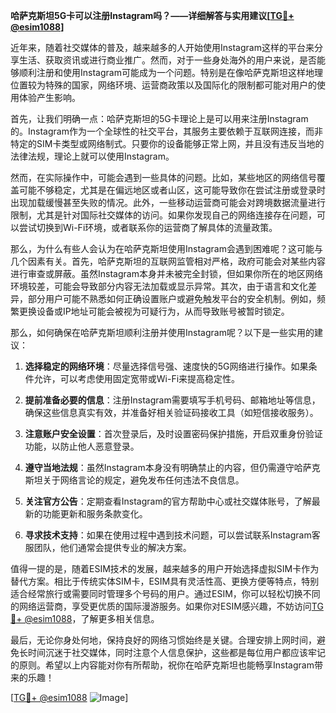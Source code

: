 **哈萨克斯坦5G卡可以注册Instagram吗？——详细解答与实用建议[[TG💪+ @esim1088](https://t.me/s/esim1088)]**

近年来，随着社交媒体的普及，越来越多的人开始使用Instagram这样的平台来分享生活、获取资讯或进行商业推广。然而，对于一些身处海外的用户来说，是否能够顺利注册和使用Instagram可能成为一个问题。特别是在像哈萨克斯坦这样地理位置较为特殊的国家，网络环境、运营商政策以及国际化的限制都可能对用户的使用体验产生影响。

首先，让我们明确一点：哈萨克斯坦的5G卡理论上是可以用来注册Instagram的。Instagram作为一个全球性的社交平台，其服务主要依赖于互联网连接，而非特定的SIM卡类型或网络制式。只要你的设备能够正常上网，并且没有违反当地的法律法规，理论上就可以使用Instagram。

然而，在实际操作中，可能会遇到一些具体的问题。比如，某些地区的网络信号覆盖可能不够稳定，尤其是在偏远地区或者山区，这可能导致你在尝试注册或登录时出现加载缓慢甚至失败的情况。此外，一些移动运营商可能会对跨境数据流量进行限制，尤其是针对国际社交媒体的访问。如果你发现自己的网络连接存在问题，可以尝试切换到Wi-Fi环境，或者联系你的运营商了解具体的流量政策。

那么，为什么有些人会认为在哈萨克斯坦使用Instagram会遇到困难呢？这可能与几个因素有关。首先，哈萨克斯坦的互联网监管相对严格，政府可能会对某些内容进行审查或屏蔽。虽然Instagram本身并未被完全封锁，但如果你所在的地区网络环境较差，可能会导致部分内容无法加载或显示异常。其次，由于语言和文化差异，部分用户可能不熟悉如何正确设置账户或避免触发平台的安全机制。例如，频繁更换设备或IP地址可能会被视为可疑行为，从而导致账号被暂时锁定。

那么，如何确保在哈萨克斯坦顺利注册并使用Instagram呢？以下是一些实用的建议：

1. **选择稳定的网络环境**：尽量选择信号强、速度快的5G网络进行操作。如果条件允许，可以考虑使用固定宽带或Wi-Fi来提高稳定性。
   
2. **提前准备必要的信息**：注册Instagram需要填写手机号码、邮箱地址等信息，确保这些信息真实有效，并准备好相关验证码接收工具（如短信接收服务）。

3. **注意账户安全设置**：首次登录后，及时设置密码保护措施，开启双重身份验证功能，以防止他人恶意登录。

4. **遵守当地法规**：虽然Instagram本身没有明确禁止的内容，但仍需遵守哈萨克斯坦关于网络言论的规定，避免发布任何违法不良信息。

5. **关注官方公告**：定期查看Instagram的官方帮助中心或社交媒体账号，了解最新的功能更新和服务条款变化。

6. **寻求技术支持**：如果在使用过程中遇到技术问题，可以尝试联系Instagram客服团队，他们通常会提供专业的解决方案。

值得一提的是，随着ESIM技术的发展，越来越多的用户开始选择虚拟SIM卡作为替代方案。相比于传统实体SIM卡，ESIM具有灵活性高、更换方便等特点，特别适合经常旅行或需要同时管理多个号码的用户。通过ESIM，你可以轻松切换不同的网络运营商，享受更优质的国际漫游服务。如果你对ESIM感兴趣，不妨访问[TG💪+ @esim1088](https://t.me/s/esim1088)，了解更多相关信息。

最后，无论你身处何地，保持良好的网络习惯始终是关键。合理安排上网时间，避免长时间沉迷于社交媒体，同时注意个人信息保护，这些都是每位用户都应该牢记的原则。希望以上内容能对你有所帮助，祝你在哈萨克斯坦也能畅享Instagram带来的乐趣！

[[TG💪+ @esim1088](https://t.me/s/esim1088) ![Image](https://i.postimg.cc/4NQfJmqS/Snipaste-2025-05-13-00-14-12.png)]